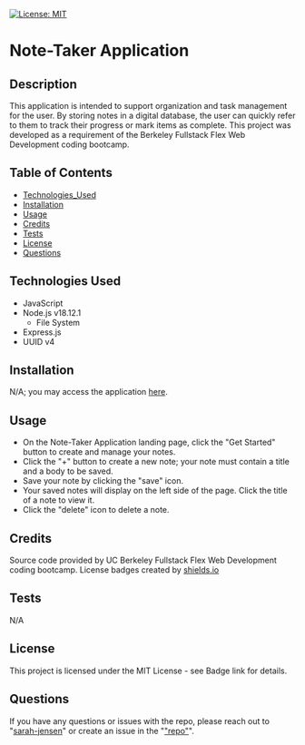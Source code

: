 [![License: MIT](https://img.shields.io/badge/License-MIT-yellow.svg)](https://opensource.org/licenses/MIT)
  # Note-Taker Application
  
  ## Description
  This application is intended to support organization and task management for the user. By storing notes in a digital database, the user can quickly refer to them to track their progress or mark items as complete. This project was developed as a requirement of the Berkeley Fullstack Flex Web Development coding bootcamp.
  
  ## Table of Contents
  
  * [Technologies_Used](#technologies-used)
  * [Installation](#installation)
  * [Usage](#usage)
  * [Credits](#credits)
  * [Tests](#tests)
  * [License](#license)
  * [Questions](#questions)
  
  ## Technologies Used
  - JavaScript
  - Node.js v18.12.1
    - File System
  - Express.js
  - UUID v4

  
  ## Installation
  N/A; you may access the application [here](https://github.com/sarah-jensen/note-taker).
  
  ## Usage
  - On the Note-Taker Application landing page, click the "Get Started" button to create and manage your notes. 
  - Click the "+" button to create a new note; your note must contain a title and a body to be saved. 
  - Save your note by clicking the "save" icon.
  - Your saved notes will display on the left side of the page. Click the title of a note to view it.
  - Click the "delete" icon to delete a note.
  
  ## Credits
  Source code provided by UC Berkeley Fullstack Flex Web Development coding bootcamp.
  License badges created by [shields.io](https://shields.io/) 
  
  ## Tests
  N/A
  
  ## License
  This project is licensed under the MIT License - see Badge link for details.
  
  ## Questions
  If you have any questions or issues with the repo, please reach out to "[sarah-jensen]("https://github.com/sarah-jensen")" or create an issue in the "["repo"](https://github.com/sarah-jensen/note-taker)".
